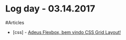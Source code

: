 # Log day - 03.14.2017


#Articles
- [css] - [Adeus Flexbox, bem vindo CSS Grid Layout!](http://codepen.io/simoneas02/post/grid-layout)
